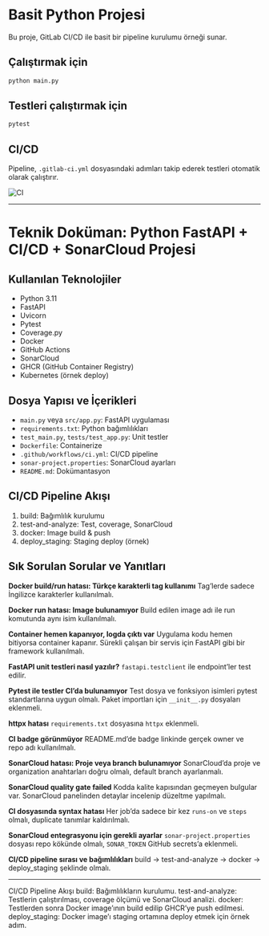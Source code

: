 # Basit Python Projesi

Bu proje, GitLab CI/CD ile basit bir pipeline kurulumu örneği sunar.

## Çalıştırmak için

```bash
python main.py
```

## Testleri çalıştırmak için

```bash
pytest
```

## CI/CD

Pipeline, `.gitlab-ci.yml` dosyasındaki adımları takip ederek testleri otomatik olarak çalıştırır.


![CI](https://github.com/azattekce/devops_cicd_example/actions/workflows/ci.yml/badge.svg)

---

# Teknik Doküman: Python FastAPI + CI/CD + SonarCloud Projesi

## Kullanılan Teknolojiler

- Python 3.11
- FastAPI
- Uvicorn
- Pytest
- Coverage.py
- Docker
- GitHub Actions
- SonarCloud
- GHCR (GitHub Container Registry)
- Kubernetes (örnek deploy)

## Dosya Yapısı ve İçerikleri

- `main.py` veya `src/app.py`: FastAPI uygulaması
- `requirements.txt`: Python bağımlılıkları
- `test_main.py`, `tests/test_app.py`: Unit testler
- `Dockerfile`: Containerize
- `.github/workflows/ci.yml`: CI/CD pipeline
- `sonar-project.properties`: SonarCloud ayarları
- `README.md`: Dokümantasyon

## CI/CD Pipeline Akışı

1. build: Bağımlılık kurulumu
2. test-and-analyze: Test, coverage, SonarCloud
3. docker: Image build & push
4. deploy_staging: Staging deploy (örnek)

## Sık Sorulan Sorular ve Yanıtları

**Docker build/run hatası: Türkçe karakterli tag kullanımı**
Tag’lerde sadece İngilizce karakterler kullanılmalı.

**Docker run hatası: Image bulunamıyor**
Build edilen image adı ile run komutunda aynı isim kullanılmalı.

**Container hemen kapanıyor, logda çıktı var**
Uygulama kodu hemen bitiyorsa container kapanır. Sürekli çalışan bir servis için FastAPI gibi bir framework kullanılmalı.

**FastAPI unit testleri nasıl yazılır?**
`fastapi.testclient` ile endpoint’ler test edilir.

**Pytest ile testler CI’da bulunamıyor**
Test dosya ve fonksiyon isimleri pytest standartlarına uygun olmalı. Paket importları için `__init__.py` dosyaları eklenmeli.

**httpx hatası**
`requirements.txt` dosyasına `httpx` eklenmeli.

**CI badge görünmüyor**
README.md’de badge linkinde gerçek owner ve repo adı kullanılmalı.

**SonarCloud hatası: Proje veya branch bulunamıyor**
SonarCloud’da proje ve organization anahtarları doğru olmalı, default branch ayarlanmalı.

**SonarCloud quality gate failed**
Kodda kalite kapısından geçmeyen bulgular var. SonarCloud panelinden detaylar incelenip düzeltme yapılmalı.

**CI dosyasında syntax hatası**
Her job’da sadece bir kez `runs-on` ve `steps` olmalı, duplicate tanımlar kaldırılmalı.

**SonarCloud entegrasyonu için gerekli ayarlar**
`sonar-project.properties` dosyası repo kökünde olmalı, `SONAR_TOKEN` GitHub secrets’a eklenmeli.

**CI/CD pipeline sırası ve bağımlılıkları**
build → test-and-analyze → docker → deploy_staging şeklinde olmalı.

---

CI/CD Pipeline Akışı
build: Bağımlılıkların kurulumu.
test-and-analyze: Testlerin çalıştırılması, coverage ölçümü ve SonarCloud analizi.
docker: Testlerden sonra Docker image’ının build edilip GHCR’ye push edilmesi.
deploy_staging: Docker image’ı staging ortamına deploy etmek için örnek adım.